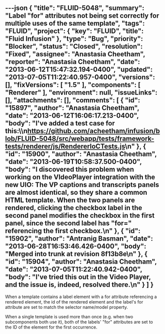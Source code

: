 ---json
{
  "title": "FLUID-5048",
  "summary": "Label \"for\" attributes not being set correctly for multiple uses of the same template",
  "tags": "FLUID",
  "project": {
    "key": "FLUID",
    "title": "Fluid Infusion"
  },
  "type": "Bug",
  "priority": "Blocker",
  "status": "Closed",
  "resolution": "Fixed",
  "assignee": "Anastasia Cheetham",
  "reporter": "Anastasia Cheetham",
  "date": "2013-06-12T15:47:32.194-0400",
  "updated": "2013-07-05T11:22:40.957-0400",
  "versions": [],
  "fixVersions": [
    "1.5"
  ],
  "components": [
    "Renderer"
  ],
  "environment": null,
  "issueLinks": [],
  "attachments": [],
  "comments": [
    {
      "id": "15897",
      "author": "Anastasia Cheetham",
      "date": "2013-06-12T16:06:17.213-0400",
      "body": "I've added a test case for this:\\\n<https://github.com/acheetham/infusion/blob/FLUID-5048/src/webapp/tests/framework-tests/renderer/js/RendererIoCTests.js>\n"
    },
    {
      "id": "15900",
      "author": "Anastasia Cheetham",
      "date": "2013-06-19T10:58:37.500-0400",
      "body": "I discovered this problem when working on the VIdeoPlayer integration with the new UIO: The VP captions and transcripts panels are almost identical, so they share a common HTML template. When the two panels are rendered, clicking the checkbox label in the second panel modifies the checkbox in the first panel, since the second label has \"for=\" referencing the first checkbox.\n"
    },
    {
      "id": "15902",
      "author": "Antranig Basman",
      "date": "2013-06-28T16:53:46.426-0400",
      "body": "Merged into trunk at revision 8f13b8e\n"
    },
    {
      "id": "15904",
      "author": "Anastasia Cheetham",
      "date": "2013-07-05T11:22:40.942-0400",
      "body": "I've tried this out in the Video Player, and the issue is, indeed, resolved there.\n"
    }
  ]
}
---
When a template contains a label element with a for attribute referencing a rendered element, the id of the rendered element and the label's for attribute are set to match the selector name/model property.

When a single template is used more than once (e.g. when two subcomponents both use it), both of the labels' "for" attributes are set to the ID of the element for the first occurrence.

        